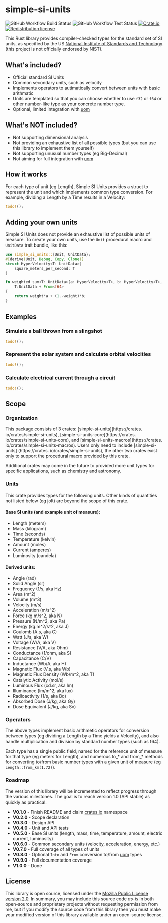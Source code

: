 # simple-si-units
![GitHub Workflow Build Status](https://github.com/DrPlantabyte/simple-si-units/actions/workflows/build-main.yml/badge.svg) ![GitHub Workflow Test Status](https://github.com/DrPlantabyte/simple-si-units/actions/workflows/unit-test-main.yml/badge.svg) [![Crate.io](https://img.shields.io/crates/v/simple-si-units)](https://crates.io/crates/simple-si-units) [![Redistribution license](https://img.shields.io/github/license/DrPlantabyte/simple-si-units?color=green)](https://github.com/DrPlantabyte/simple-si-units/blob/main/simple-si-units/LICENSE)

This Rust library provides compiler-checked types for the standard set of SI 
units, as specified by the US [National Institute of Standards and Technology](https://www.nist.gov/pml/owm/metric-si/si-units) (this project is not officially endorsed by NIST).

## What's included?
* Official standard SI Units
* Common secondary units, such as velocity
* Implements operators to autimatically convert between units with basic arithmatic
* Units are templated so that you can choose whether to use `f32` or `f64` or other number-like type as your concrete number type.
* Optional, limited integration with [uom](https://crates.io/crates/uom)

## What's NOT included?
* Not supporting dimensional analysis
* Not providing an exhaustive list of all possible types (but you can use this library to implement them yourself)
* Not supporting unusual number types (eg Big-Decimal)
* Not aiming for full integration with [uom](https://crates.io/crates/uom)

## How it works
For each type of unit (eg Length), Simple SI Units provides a struct to 
represent the unit and which implements common type conversion. For 
example, dividing a Length by a Time results in a Velocity:
```rust
todo!();
```

## Adding your own units
Simple SI Units does not provide an exhaustive list of possible units of 
measure. To create your own units, use the `Unit` procedural macro and 
`UnitData` trait bundle, like this:

```rust
use simple_si_units::{Unit, UnitData};
#[derive(Unit, Debug, Copy, Clone)]
struct HyperVelocity<T: UnitData>{
	square_meters_per_second: T
}

fn weighted_sum<T: UnitData>(a: HyperVelocity<T>, b: HyperVelocity<T>, weight: f64) -> HyperVelocity<T> where
	T:UnitData + From<f64>
{
	return weight*a + (1.-weight)*b;
}
```

## Examples
### Simulate a ball thrown from a slingshot
```rust
todo!();
```

### Represent the solar system and calculate orbital velocities
```rust
todo!();
```

### Calculate electrical current through a circuit
```rust
todo!();
```


## Scope

### Organization
This package consists of 3 crates: [simple-si-units](https://crates.
io/crates/simple-si-units), [simple-si-units-core](https://crates.
io/crates/simple-si-units-core), and [simple-si-units-macros](https://crates.
io/crates/simple-si-units-macros). Users only need to include [simple-si-units]
(https://crates.
io/crates/simple-si-units), the other two crates exist only to support the 
procedural macro provided by this crate. 

Additional crates may come in the future to provided more unit types for 
specific applications, such as chemistry and astronomy.

### Units
This crate provides types for the following units. Other kinds of 
quantities not listed below (eg jolt) are beyond the scope of this crate.

#### Base SI units (and example unit of measure):
* Length (meters)
* Mass (kilogram)
* Time (seconds)
* Temperature (kelvin)
* Amount (moles)
* Current (amperes)
* Luminosity (candela)

#### Derived units:
* Angle (rad)
* Solid Angle (sr)
* Frequency (1/s, aka Hz)
* Area (m^2)
* Volume (m^3)
* Velocity (m/s)
* Acceleration (m/s^2)
* Force (kg.m/s^2, aka N)
* Pressure (N/m^2, aka Pa)
* Energy (kg.m^2/s^2, aka J)
* Coulomb (A.s, aka C)
* Watt (J/s, aka W)
* Voltage (W/A, aka V)
* Resistance (V/A, aka Ohm)
* Conductance (1/ohm, aka S)
* Capacitance (C/V)
* Inductance (Wb/A, aka H)
* Magnetic Flux (V.s, aka Wb)
* Magnetic Flux Density (Wb/m^2, aka T)
* Catalytic Activity (mol/s)
* Luminous Flux (cd.sr, aka lm)
* Illuminance (lm/m^2, aka lux)
* Radioactivity (1/s, aka Bq)
* Absorbed Dose (J/kg, aka Gy)
* Dose Equivalent (J/kg, aka Sv)

### Operators
The above types implement basic arithmetic operators for conversion between 
types (eg dividing a Length by a Time yields a Velocity), and also handle 
multiplication and division by standard number types (such as f64). 

Each type has a single public field, named for the reference unit of measure 
for that type (eg meters for Length), and numerous to_* and from_* methods 
for converting to/from basic number types with a given unit of measure (eg 
`Length::from_km(1.72)`).

### Roadmap
The version of this library will be incremented to reflect progress through the various milestones. The goal is to reach version 1.0 (API stable) as quickly as practical.

* **V0.1.0** - Finish README and claim [crates.io](https://crates.io/) namespace
* **V0.2.0** - Scope declaration
* **V0.3.0** - Design API
* **V0.4.0** - Unit and API tests
* **V0.5.0** - Base SI units (length, mass, time, temperature, amount, electric current, luminosity)
* **V0.6.0** - Common secondary units (velocity, acceleration, energy, etc.)
* **V0.7.0** - Full coverage of all types of units
* **V0.8.0** - Optional `Into` and `From` conversion to/from [uom](https://crates.io/crates/uom) types
* **V0.9.0** - Full documentation coverage
* **V1.0.0** - Done

## License
This library is open source, licensed under the [Mozilla Public License version 2.0](https://www.mozilla.org/en-US/MPL/). In summary, you may include this source code *as-is* in both open-source and proprietary projects without requesting permission from me, but if you modify the source code from this library then you must make your modified version of this library available under an open-source license.
